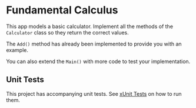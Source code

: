 # Fundamental Calculus

This app models a basic calculator. Implement all the methods of the `Calculator` class so they return the correct values.

The `Add()` method has already been implemented to provide you with an example.

You can also extend the `Main()` with more code to test your implementation.

## Unit Tests

This project has accompanying unit tests. See [xUnit Tests](/README.md#xunit-tests) on how to run them.
